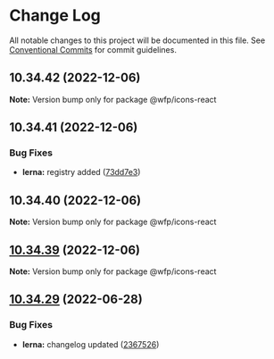 # Change Log

All notable changes to this project will be documented in this file.
See [Conventional Commits](https://conventionalcommits.org) for commit guidelines.

## 10.34.42 (2022-12-06)

**Note:** Version bump only for package @wfp/icons-react

## 10.34.41 (2022-12-06)

### Bug Fixes

- **lerna:** registry added ([73dd7e3](https://github.com/carbon-design-system/carbon/commit/73dd7e367e91bc1a372aa7e3f841f7f24a1b6934))

## 10.34.40 (2022-12-06)

**Note:** Version bump only for package @wfp/icons-react

## [10.34.39](https://github.com/carbon-design-system/carbon/compare/@wfp/icons-react@10.34.38...@wfp/icons-react@10.34.39) (2022-12-06)

**Note:** Version bump only for package @wfp/icons-react

## [10.34.29](https://github.com/carbon-design-system/carbon/compare/@wfp/icons-react@10.34.28...@wfp/icons-react@10.34.29) (2022-06-28)

### Bug Fixes

- **lerna:** changelog updated ([2367526](https://github.com/carbon-design-system/carbon/commit/236752651f113088dc7bee3921e5c06213c1f72e))
